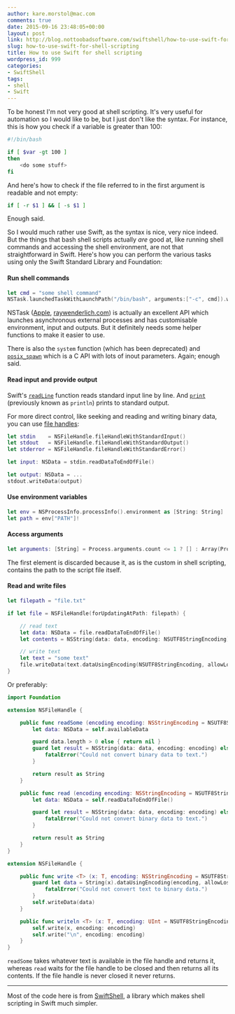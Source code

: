 ```yaml
---
author: kare.morstol@mac.com
comments: true
date: 2015-09-16 23:48:05+00:00
layout: post
link: http://blog.nottoobadsoftware.com/swiftshell/how-to-use-swift-for-shell-scripting/
slug: how-to-use-swift-for-shell-scripting
title: How to use Swift for shell scripting
wordpress_id: 999
categories:
- SwiftShell
tags:
- shell
- Swift
---
```


To be honest I'm not very good at shell scripting. It's very useful for automation so I would like to be, but I just don't like the syntax. For instance, this is how you check if a variable is greater than 100:


    
```bash
#!/bin/bash

if [ $var -gt 100 ]
then
    <do some stuff>
fi
```

And here's how to check if the file referred to in the first argument is readable and not empty:



```bash
if [ -r $1 ] && [ -s $1 ]
```

Enough said.

So I would much rather use Swift, as the syntax is nice, very nice indeed. But the things that bash shell scripts actually _are_ good at, like running shell commands and accessing the shell environment, are not that straightforward in Swift. Here's how you can perform the various tasks using only the Swift Standard Library and Foundation:

<!-- more -->

#### Run shell commands



```swift
let cmd = "some shell command"
NSTask.launchedTaskWithLaunchPath("/bin/bash", arguments:["-c", cmd]).waitUntilExit()
```

NSTask ([Apple](https://developer.apple.com/library/mac/documentation/Cocoa/Reference/Foundation/Classes/NSTask_Class), [raywenderlich.com](http://www.raywenderlich.com/36537/nstask-tutorial)) is actually an excellent API which launches asynchronous external processes and has customisable environment, input and outputs. But it definitely needs some helper functions to make it easier to use.

There is also the `system` function (which has been deprecated) and [`posix_spawn`](https://developer.apple.com/library/mac/documentation/Darwin/Reference/ManPages/man2/posix_spawn.2.html) which is a C API with lots of inout parameters. Again; enough said.

#### Read input and provide output

Swift's [`readLine`](http://swiftdoc.org/swift-2/func/readLine/) function reads standard input line by line. And [`print`](http://swiftdoc.org/swift-2/func/print/) (previously known as `println`) prints to standard output.

For more direct control, like seeking and reading and writing binary data, you can use [file handles](https://developer.apple.com/library/ios/documentation/Cocoa/Reference/Foundation/Classes/NSFileHandle_Class/):



```swift
let stdin    = NSFileHandle.fileHandleWithStandardInput()
let stdout   = NSFileHandle.fileHandleWithStandardOutput()
let stderror = NSFileHandle.fileHandleWithStandardError()

let input: NSData = stdin.readDataToEndOfFile()

let output: NSData = ...
stdout.writeData(output)
```

#### Use environment variables



```swift
let env = NSProcessInfo.processInfo().environment as [String: String]
let path = env["PATH"]!
```

#### Access arguments



```swift
let arguments: [String] = Process.arguments.count <= 1 ? [] : Array(Process.arguments.dropFirst())
```

The first element is discarded because it, as is the custom in shell scripting, contains the path to the script file itself.

#### Read and write files



```swift
let filepath = "file.txt"

if let file = NSFileHandle(forUpdatingAtPath: filepath) {

    // read text
    let data: NSData = file.readDataToEndOfFile()
    let contents = NSString(data: data, encoding: NSUTF8StringEncoding)! as String

    // write text
    let text = "some text"
    file.writeData(text.dataUsingEncoding(NSUTF8StringEncoding, allowLossyConversion:false)!)
}
```

Or preferably:



```swift
import Foundation

extension NSFileHandle {

    public func readSome (encoding encoding: NSStringEncoding = NSUTF8StringEncoding) -> String? {
        let data: NSData = self.availableData

        guard data.length > 0 else { return nil }
        guard let result = NSString(data: data, encoding: encoding) else {
            fatalError("Could not convert binary data to text.")
        }

        return result as String
    }

    public func read (encoding encoding: NSStringEncoding = NSUTF8StringEncoding) -> String {
        let data: NSData = self.readDataToEndOfFile()

        guard let result = NSString(data: data, encoding: encoding) else {
            fatalError("Could not convert binary data to text.")
        }

        return result as String
    }
}

extension NSFileHandle {

    public func write <T> (x: T, encoding: NSStringEncoding = NSUTF8StringEncoding) {
        guard let data = String(x).dataUsingEncoding(encoding, allowLossyConversion:false) else {
            fatalError("Could not convert text to binary data.")
        }
        self.writeData(data)
    }

    public func writeln <T> (x: T, encoding: UInt = NSUTF8StringEncoding) {
        self.write(x, encoding: encoding)
        self.write("\n", encoding: encoding)
    }
}
```

`readSome` takes whatever text is available in the file handle and returns it, whereas `read` waits for the file handle to be closed and then returns all its contents. If the file handle is never closed it never returns.

* * *

Most of the code here is from [SwiftShell](https://github.com/kareman/SwiftShell), a library which makes shell scripting in Swift much simpler.
